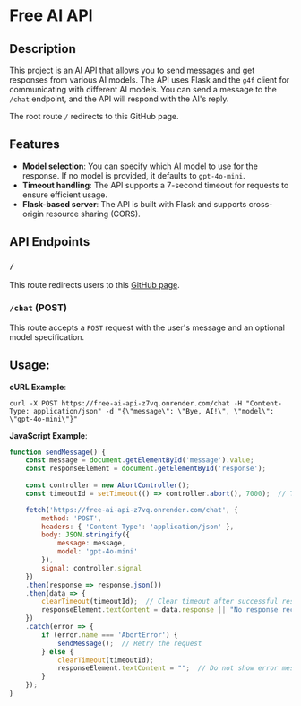 # Free AI API

## Description
This project is an AI API that allows you to send messages and get responses from various AI models. The API uses Flask and the `g4f` client for communicating with different AI models. You can send a message to the `/chat` endpoint, and the API will respond with the AI's reply.

The root route `/` redirects to this GitHub page.

## Features
- **Model selection**: You can specify which AI model to use for the response. If no model is provided, it defaults to `gpt-4o-mini`.
- **Timeout handling**: The API supports a 7-second timeout for requests to ensure efficient usage.
- **Flask-based server**: The API is built with Flask and supports cross-origin resource sharing (CORS).

## API Endpoints

### `/`
This route redirects users to this [GitHub page](https://github.com/User4534503/Free-AI-API).

### `/chat` (POST)
This route accepts a `POST` request with the user's message and an optional model specification.

## Usage:
**cURL Example**:
```
curl -X POST https://free-ai-api-z7vq.onrender.com/chat -H "Content-Type: application/json" -d "{\"message\": \"Bye, AI!\", \"model\": \"gpt-4o-mini\"}"
```

**JavaScript Example**:
```javascript
function sendMessage() {
    const message = document.getElementById('message').value;
    const responseElement = document.getElementById('response');
    
    const controller = new AbortController();
    const timeoutId = setTimeout(() => controller.abort(), 7000);  // Timeout after 7 seconds

    fetch('https://free-ai-api-z7vq.onrender.com/chat', {
        method: 'POST',
        headers: { 'Content-Type': 'application/json' },
        body: JSON.stringify({
            message: message,
            model: 'gpt-4o-mini'
        }),
        signal: controller.signal
    })
    .then(response => response.json())
    .then(data => {
        clearTimeout(timeoutId);  // Clear timeout after successful response
        responseElement.textContent = data.response || "No response received";
    })
    .catch(error => {
        if (error.name === 'AbortError') {
            sendMessage();  // Retry the request
        } else {
            clearTimeout(timeoutId);
            responseElement.textContent = "";  // Do not show error message
        }
    });
}
```
